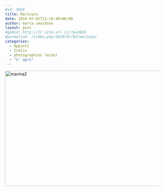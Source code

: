 ```yaml
---
#id: 3826
title: Marina/o
date: 2010-07-02T11:19:48+00:00
author: marta smaldone
layout: post
#gu#id: http://{{ site.url }}/?p=3826
#permalink: /index.php/2010/07/02/marinao/
categories:
  - Appunti
  - Italia
  - photographies (mine)
  - "S' aprì"
---
```

<img class="aligncenter size-full wp-image-3824" src="{{ site.url }}/images/uploads/2015/12/marina2.jpg" alt="marina2" width="600" height="378" srcset="{{ site.url }}/images/uploads/2015/12/marina2.jpg 600w, {{ site.url }}/images/uploads/2015/12/marina2-300x189.jpg 300w" sizes="(max-width: 600px) 100vw, 600px" />